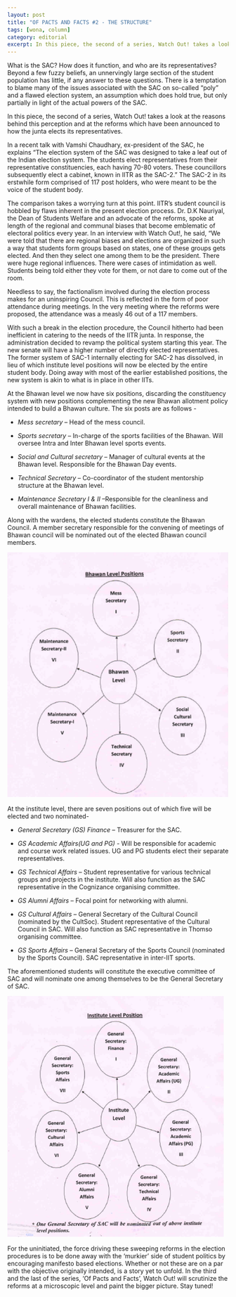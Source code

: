 ```yaml
---
layout: post
title: "OF PACTS AND FACTS #2 - THE STRUCTURE"
tags: [wona, column]
category: editorial
excerpt: In this piece, the second of a series, Watch Out! takes a look at the reasons behind this perception and at the reforms which have been announced to how the junta elects its representatives.
---
```

What is the SAC? How does it function, and who are its representatives? Beyond a few fuzzy beliefs, an unnervingly large section of the student population has little, if any answer to these questions. There is a temptation to blame many of the issues associated with the SAC on so-called “poly” and a flawed election system, an assumption which does hold true, but only partially in light of the actual powers of the SAC.  

In this piece, the second of a series, Watch Out! takes a look at the reasons behind this perception and at the reforms which have been announced to how the junta elects its representatives.  

In a recent talk with Vamshi Chaudhary, ex-president of the SAC, he explains “The election system of the SAC was designed to take a leaf out of the Indian election system. The students elect representatives from their representative constituencies, each having 70-80 voters. These councillors subsequently elect a cabinet, known in IITR as the SAC-2.” The SAC-2 in its erstwhile form comprised of 117 post holders,  who were meant to be the voice of the student body.  

The comparison takes a worrying turn at this point. IITR’s student council is hobbled by flaws inherent in the present election process. Dr. D.K Nauriyal, the Dean of Students Welfare and an advocate of the reforms, spoke at length of the regional and communal biases that become emblematic of electoral politics every year. In an interview with Watch Out!, he said, “We were told that there are regional biases and elections are organized in such a way that students form groups based on states, one of these groups gets elected. And then they select one among them to be the president. There were huge regional influences. There were cases of intimidation as well. Students being told either they vote for them, or not dare to come out of the room.  

Needless to say, the factionalism involved during the election process makes for an uninspiring Council. This is reflected in the form of poor attendance during meetings. In the very meeting where the reforms were proposed, the attendance was a measly 46 out of a 117 members.  

With such a break in the election procedure, the Council hitherto had been inefficient in catering to the needs of the IITR junta. In response, the administration decided to revamp the political system starting this year. The new senate will have a higher number of directly elected representatives. The former system of SAC-1 internally electing for SAC-2 has dissolved, in lieu of which institute level positions will now be elected by the entire student body. Doing away with most of the earlier established positions, the new system is akin to what is in place in other IITs.  

At the Bhawan level we now have six positions, discarding the constituency system with new positions complementing the new Bhawan allotment policy intended to build a Bhawan culture. The six posts are as follows -

-	_Mess secretary_ – Head of the mess council.

-	_Sports secretary_ – In-charge of the sports facilities of the Bhawan. Will oversee Intra and Inter Bhawan level sports events.

-	_Social and Cultural secretary_ – Manager of cultural events at the Bhawan level. Responsible for the Bhawan Day events.

-	_Technical Secretary_ – Co-coordinator of the student mentorship structure at the Bhawan level.

-	_Maintenance Secretary I & II_ –Responsible for the cleanliness and overall maintenance of Bhawan facilities.

Along with the wardens, the elected students constitute the Bhawan Council. A member secretary responsible for the convening of meetings of Bhawan council will be nominated out of the elected Bhawan council members.  

![bhawan](/images/posts/bhawan-positions.png)

At the institute level, there are seven positions out of which five will be elected and two nominated-

-	_General Secretary (GS) Finance_ – Treasurer for the SAC.

-	_GS Academic Affairs(UG and PG)_ - Will be responsible for academic and course work related issues. UG and PG students elect their separate representatives.

-	_GS Technical Affairs_ – Student representative for various technical groups and projects in the institute. Will also function as the SAC representative in the Cognizance organising committee.
	
-	_GS Alumni Affairs_ – Focal point for networking with alumni.

-	_GS Cultural Affairs_ – General Secretary of the Cultural Council (nominated by the CultSoc). Student representative of the Cultural Council in SAC. Will also function as SAC representative in Thomso organising committee.

-	_GS Sports Affairs_ – General Secretary of the Sports Council (nominated by the Sports Council). SAC representative in inter-IIT sports.

The aforementioned students will constitute the executive committee of SAC and will nominate one among themselves to be the General Secretary of SAC.  

![institute](/images/posts/institute-positions.png)

For the uninitiated, the force driving these sweeping reforms in the election procedures is to be done away with the ‘murkier’ side of student politics by encouraging manifesto based elections. Whether or not these are on a par with the objective originally intended, is a story yet to unfold. In the third and the last of the series, ‘Of Pacts and Facts’, Watch Out! will scrutinize the reforms at a microscopic level and paint the bigger picture.
Stay tuned!
